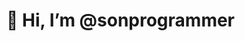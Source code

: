  # 👋 Hi, I’m @sonprogrammer


<!---
sonprogrammer/sonprogrammer is a ✨ special ✨ repository because its `README.md` (this file) appears on your GitHub profile.
You can click the Preview link to take a look at your changes.
--->


